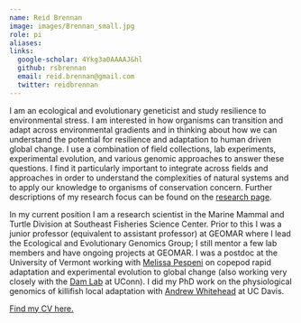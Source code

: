 ```yaml
---
name: Reid Brennan
image: images/Brennan_small.jpg
role: pi
aliases:
links:
  google-scholar: 4Ykg3a0AAAAJ&hl
  github: rsbrennan
  email: reid.brennan@gmail.com
  twitter: reidbrennan
---
```


I am an ecological and evolutionary geneticist and study resilience to environmental stress. I am interested in how organisms can transition and adapt across environmental gradients and in thinking about how we can understand the potential for resilience and adaptation to human driven global change. I use a combination of field collections, lab experiments, experimental evolution, and various genomic approaches to answer these questions. I find it particularly important to integrate across fields and approaches in order to understand the complexities of natural systems and to apply our knowledge to organisms of conservation concern. Further descriptions of my research focus can be found on the [research page](https://brennan-research.github.io/research/).

In my current position I am a research scientist in the Marine Mammal and Turtle Division at Southeast Fisheries Science Center. Prior to this I was a junior professor (equivalent to assistant professor) at GEOMAR where I lead the Ecological and Evolutionary Genomics Group; I still mentor a few lab members and have ongoing projects at GEOMAR. I was a postdoc at the University of Vermont working with [Melissa Pespeni](https://blog.uvm.edu/mpespeni/) on copepod rapid adaptation and experimental evolution to global change (also working very closely with the [Dam Lab](https://marinesciences.uconn.edu/person/hans-g-dam/) at UConn). I did my PhD work on the physiological genomics of killifish local adaptation with [Andrew Whitehead](https://whiteheadresearch.wordpress.com/) at UC Davis. 

[Find my CV here.](https://github.com/brennan-research/brennan-research.github.io/blob/main/_data/CV_Brennan.pdf)
